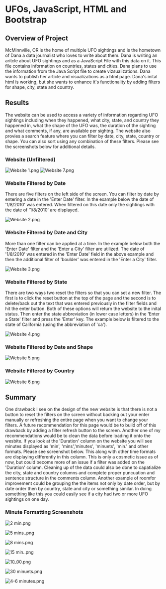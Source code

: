 # UFOs, JavaScript, HTML and Bootstrap

## Overview of Project
McMinnville, OR is the home of multiple UFO sightings and is the hometown of Dana a data journalist who loves to write about them. Dana is writing an aritcle about UFO sightings and as a JavaScript File with this data on it. This file contains information on countries, states and cities. Dana plans to use the information from the Java Script file to create vizsualizations. Dana wants to publish her article and visualizations as a html page. Dana's inital html is working, but she wants to enhance it's functionality by adding filters for shape, city, state and country.

## Results
The website can be used to access a variety of information regarding UFO sightings including when they happened, what city, state, and country they happened in, what the shape of the UFO was, the duration of the sighting and what comments, if any, are available per sightng. The website also provies a search feature where you can filter by date, city, state, country or shape. You can also sort using any combination of these filters. Please see the screenshots below for additional details.

### Website (Unfiltered)
![Website 1.png](https://github.com/AprilVilmin/UFOs/blob/main/Website%201.png) 
![Website 7.png](https://github.com/AprilVilmin/UFOs/blob/main/Website%207.png) 

### Website Filtered by Date
There are five filters on the left side of the screen. You can filter by date by entering a date in the 'Enter Date' filter. In the example below the date of '1/8/2010' was entered. When filtered on this date only the sightings with the date of '1/8/2010' are displayed.

![Website 2.png](https://github.com/AprilVilmin/UFOs/blob/main/Website%202.png) 

### Website Filtered by Date and City
More than one filter can be applied at a time. In the example below both the 'Enter Date' filter and the 'Enter a City' filter are utilized. The date of '1/8/2010' was entered in the 'Enter Date' field in the above example and then the additional filter of 'boulder' was entered in the 'Enter a City' filter.

![Website 3.png](https://github.com/AprilVilmin/UFOs/blob/main/Website%203.png) 

### Website Filtered by State
There are two ways two reset the filters so that you can set a new filter. The first is to click the reset button at the top of the page and the second is to delete/back out the text that was entered previously in the filter fields and hit the enter button. Both of these options will return the website to the inital status. Then enter the state abbreviation (in lower case letters) in the 'Enter a State' filter and press the 'Enter' key. The example below is filtered to the state of California (using the abbreviation of 'ca').

![Website 4.png](https://github.com/AprilVilmin/UFOs/blob/main/Website%204.png) 

### Website Filtered by Date and Shape

![Website 5.png](https://github.com/AprilVilmin/UFOs/blob/main/Website%205.png) 
### Website Filtered by Country
![Website 6.png](https://github.com/AprilVilmin/UFOs/blob/main/Website%206.png) 



## Summary 
One drawback I see on the design of the new website is that there is not a button to reset the filters on the screen without backing out your enter manually or refreshing the entire page when you want to change your filters. A future recommendation for this page would be to build off of this drawback by adding a filter refresh button to the screen. Another one of my recommendations would be to clean the data before loading it onto the wesbite. If you look at the 'Duration' column on the website you will see minutes displayed as 'min', 'mins','minutes', 'minuets', 'min.' and other formats. Please see screenshot below. This along with other time formats are displaying differently in this column. This is only a cosmetic issue as of now, but could become more of an issue if a filter was added on the 'Duration' column. Cleaning up of the data could also be done to capatialize the city, state and country columns and complete proper puncuation and sentence structure in the comments column. Another example of roomfor improvement could be grouping the the items not only by date order, but by date order then by country, state and city or something similar. In doing something like this you could easily see if a city had two or more UFO sightings on one day. 

### Minute Formatting Screenshots

![2 min.png](https://github.com/AprilVilmin/UFOs/blob/main/2%20min.png) 

![5 mins..png](https://github.com/AprilVilmin/UFOs/blob/main/5%20mins..png) 

![8 mins.png](https://github.com/AprilVilmin/UFOs/blob/main/8%20mins.png) 

![15 min..png](https://github.com/AprilVilmin/UFOs/blob/main/15%20min..png) 

![10_00.png](https://github.com/AprilVilmin/UFOs/blob/main/10_00.png) 

![30 minuets.png](https://github.com/AprilVilmin/UFOs/blob/main/30%20minuets.png) 

![4-6 minutes.png](https://github.com/AprilVilmin/UFOs/blob/main/4-6%20minutes.png) 




